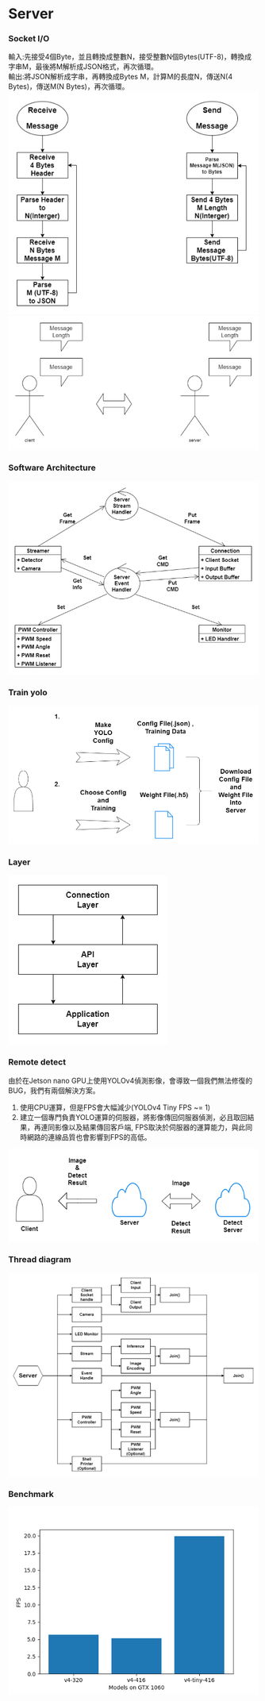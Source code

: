 # Server

### Socket I/O

輸入:先接受4個Byte，並且轉換成整數N，接受整數N個Bytes(UTF-8)，轉換成字串M，最後將M解析成JSON格式，再次循環。  
輸出:將JSON解析成字串，再轉換成Bytes M，計算M的長度N，傳送N(4 Bytes)，傳送M(N Bytes)，再次循環。  
![](docs/SocketFormat.png)
![](docs/MessageChange.png)

### Software Architecture

![](docs/SoftwareArchitecture.png)

### Train yolo

![](docs/TrainingYOLO.png)

### Layer

![](docs/Layers.png)

### Remote detect

由於在Jetson nano GPU上使用YOLOv4偵測影像，會導致一個我們無法修復的BUG，我們有兩個解決方案。

1. 使用CPU運算，但是FPS會大幅減少(YOLOv4 Tiny FPS ~= 1)
2. 建立一個專門負責YOLO運算的伺服器，將影像傳回伺服器偵測，必且取回結果，再連同影像以及結果傳回客戶端, FPS取決於伺服器的運算能力，與此同時網路的連線品質也會影響到FPS的高低。

![](docs/Remotedetect.png)

### Thread diagram

![](docs/MultiThreadDiagram.png)

### Benchmark
![](docs/Benchmark.png)